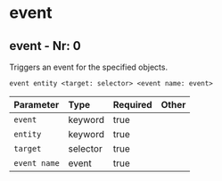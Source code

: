 # event

## event - Nr: 0

Triggers an event for the specified objects.

```mcfunction
event entity <target: selector> <event name: event>
```

|Parameter|Type|Required|Other|
|:---|:---|:---|:---|
|`event`|keyword|true||
|`entity`|keyword|true||
|`target`|selector|true||
|`event name`|event|true||

